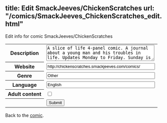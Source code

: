 title: Edit SmackJeeves/ChickenScratches
url: "/comics/SmackJeeves_ChickenScratches_edit.html"
---
Edit info for comic SmackJeeves/ChickenScratches

<form name="comic" action="http://gaepostmail.appspot.com/comic/" method="post">
<table class="comicinfo">
<tr>
<th>Description</th><td><textarea name="description" cols="40" rows="3">A slice of life 4-panel comic. A journal about a young man and his troubles in life. Updates Monday to Friday. Sunday is a Sketchbook entry.</textarea></td>
</tr>
<tr>
<th>Website</th><td><input type="text" name="url" value="http://chickenscratches.smackjeeves.com/comics/" size="40"/></td>
</tr>
<tr>
<th>Genre</th><td><input type="text" name="genre" value="Other" size="40"/></td>
</tr>
<tr>
<th>Language</th><td><input type="text" name="language" value="English" size="40"/></td>
</tr>
<tr>
<th>Adult content</th><td><input type="checkbox" name="adult" value="adult" /></td>
</tr>
<tr>
<th></th><td>
<input type="hidden" name="comic" value="SmackJeeves_ChickenScratches" />
<input type="submit" name="submit" value="Submit" />
</td>
</tr>
</table>
</form>

Back to the [comic](SmackJeeves_ChickenScratches.html).
